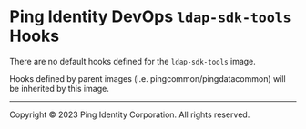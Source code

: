 
# Ping Identity DevOps `ldap-sdk-tools` Hooks
There are no default hooks defined for the `ldap-sdk-tools` image.

Hooks defined by parent images (i.e. pingcommon/pingdatacommon)
will be inherited by this image.

---

Copyright © 2023 Ping Identity Corporation. All rights reserved.
